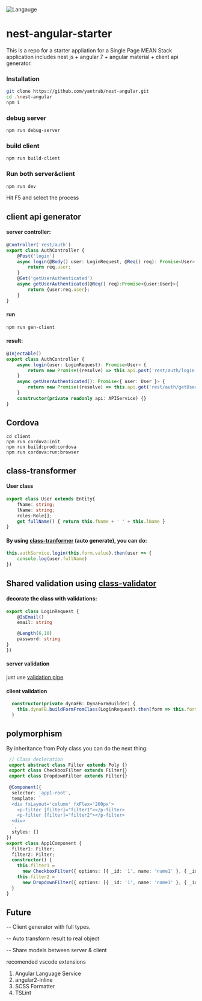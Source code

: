 <img title="Langauge" src="https://badge.langauge.io/yantrab/nest-angular" />

# nest-angular-starter
This is a repo for a starter appliation for a Single Page MEAN Stack application
includes nest js + angular 7 + angular material + client api generator.

### Installation 
```sh
git clone https://github.com/yantrab/nest-angular.git
cd .\nest-angular
npm i
```
### debug server
```sh
npm run debug-server
```
### build client
```sh
npm run build-client
```

### Run both server&client
```sh
npm run dev
```

Hit F5 and select the process

## client api generator
#### server controller:
```typescript
@Controller('rest/auth')
export class AuthController {
    @Post('login')
    async login(@Body() user: LoginRequest, @Req() req): Promise<User> {
        return req.user;
    }
    @Get('getUserAuthenticated')
    async getUserAuthenticated(@Req() req):Promise<{user:User}>{
        return {user:req.user};
    }
}
```
#### run 
```sh
npm run gen-client
```
#### result:
```typescript
@Injectable()
export class AuthController {
    async login(user: LoginRequest): Promise<User> {
        return new Promise((resolve) => this.api.post('rest/auth/login',user).subscribe((data:any) => resolve(plainToClass(User,<User>data))))
    }
    async getUserAuthenticated(): Promise<{ user: User }> {
        return new Promise((resolve) => this.api.get('rest/auth/getUserAuthenticated').subscribe((data:any) => resolve(data)))
    }
    constructor(private readonly api: APIService) {}
}
```
## Cordova
```
cd client
npm run cordova:init
npm run build:prod:cordova
npm run cordova:run:browser
```

## class-transformer
#### User class
```typescript
export class User extends Entity{
    fName: string;
    lName: string;
    roles:Role[];
    get fullName() { return this.fName + ' ' + this.lName }
}
```
#### By using [class-tranformer](https://github.com/typestack/class-transformer) (auto generate), you can do:
```typescript
this.authService.login(this.form.value).then(user => {
    console.log(user.fullName)
})
```
## Shared validation using [class-validator](https://github.com/typestack/class-validator)
#### decorate the class with validations:
```typescript
export class LoginRequest {
    @IsEmail()
    email: string

    @Length(6,10)
    password: string
}
})
```

#### server validation
just use [validation pipe](https://docs.nestjs.com/techniques/validation)
#### client validation
```typescript
  constructor(private dynaFB: DynaFormBuilder) {
    this.dynaFB.buildFormFromClass(LoginRequest).then(form => this.form = form);
  }
```

## polymorphism
By inheritance from Poly class  you can do the next thing:

```typescript
 // Class decleration
 export abstract class Filter extends Poly {}
 export class CheckboxFilter extends Filter{}
 export class DropdownFilter extends Filter{}
 
 @Component({
  selector: 'app1-root',
  template: `
  <div fxLayout='column' fxFlex='200px'>
    <p-filter [filter]="filter1"></p-filter>
    <p-filter [filter]="filter2"></p-filter>
  <div>
  `,
  styles: []
})
export class App1Component {
  filter1: Filter;
  filter2: Filter;
  constructor() {
    this.filter1 =
      new CheckboxFilter({ options: [{ _id: '1', name: 'name1' }, { _id: '2', name: 'name2' }], selected: { _id: '2', name: 'name2' } });
    this.filter2 =
      new DropdownFilter({ options: [{ _id: '1', name: 'name1' }, { _id: '2', name: 'name2' }], selected: { _id: '2', name: 'name2' } });
  }
}
```


## Future
-- Client generator with full types.

-- Auto transform result to real object

-- Share models between server & client


recomended vscode extensions
1. Angular Language Service
2. angular2-inline
3. SCSS Formatter
4. TSLint

